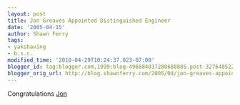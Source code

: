 ```yaml
---
layout: post
title: Jon Greaves Appointed Distinguished Engineer
date: '2005-04-15'
author: Shawn Ferry
tags:
- yakshaving
- b.s.c.
modified_time: '2010-04-29T10:24:37.023-07:00'
blogger_id: tag:blogger.com,1999:blog-496684037280688885.post-3276485223348035508
blogger_orig_url: http://blog.shawnferry.com/2005/04/jon-greaves-appointed-distinguished.html
---
```


Congratulations [Jon](https://http://blogs.sun.com/jon)  

